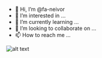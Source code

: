- 👋 Hi, I’m @fa-neivor
- 👀 I’m interested in ...
- 🌱 I’m currently learning ...
- 💞️ I’m looking to collaborate on ...
- 📫 How to reach me ...

![alt text](https://cdn.memegenerator.es/imagenes/memes/full/18/15/18157782.jpg)

<!---
fa-neivor/fa-neivor is a ✨ special ✨ repository because its `README.md` (this file) appears on your GitHub profile.
You can click the Preview link to take a look at your changes.
--->
